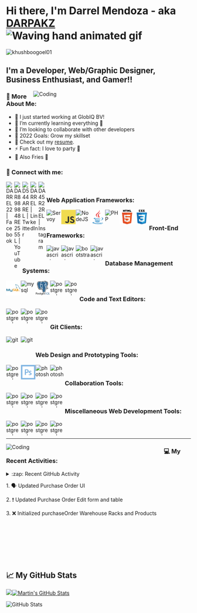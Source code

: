 <h1>Hi there, I'm Darrel Mendoza - aka <a href="https://www.facebook.com/darrel.mendoza.12/">DARPAKZ</a>
         <img src="https://raw.githubusercontent.com/nixin72/nixin72/master/wave.gif" 
         alt="Waving hand animated gif"
         height="45"
         width="45" </>  
         </h1>        
<p align="left"> <img src="https://komarev.com/ghpvc/?username=khushboogoel01&label=Profile%20views&color=129e00&style=plastic" alt="khushboogoel01" /></p>

## I'm a Developer, Web/Graphic Designer, Business Enthusiast, and Gamer!!

<img align="right" alt="Coding" width="430" src="https://cdn.dribbble.com/users/1663650/screenshots/7229818/media/3f830cdb4791bd82ccec36aea3f1666b.gif">

### 🧐 More About Me:

- 🔭 I just started working at GlobIQ BV!
- 🌱 I’m currently learning everything 🤣
- 👯 I’m looking to collaborate with other developers
- 🥅 2022 Goals: Grow my skillset
- 📙 Check out my <a href="https://drive.google.com/file/d/12GsMyQpfPGX31KwRfQY_Fwt7F9vSW3wF/view?usp=sharing">resume</a>.
- ⚡ Fun fact: I love to party 🎉
- 🍟 Also Fries 🤤 

### 🤝 Connect with me:

[<img align="left" alt="DARREL22 | Facebook" width="22px" src="https://cdn2.iconfinder.com/data/icons/social-icons-grey/512/FB-512.png" />][facebook]
[<img align="left" alt="DAR8989848RE2555L | YouTube" width="22px" src="https://cdn2.iconfinder.com/data/icons/social-icons-grey/512/YOUTUBE-512.png" />][youtube]
[<img align="left" alt="D544ARREL | Twitter" width="22px" src="https://cdn2.iconfinder.com/data/icons/social-icons-grey/512/TWITTER-128.png" />][twitter]
[<img align="left" alt="DARREL | LinkedIn" width="22px" src="https://cdn2.iconfinder.com/data/icons/social-icons-grey/512/LINKEDIN-512.png" />][linkedin]
[<img align="left" alt="DA45R22REL | Instagram" width="22px" src="https://cdn2.iconfinder.com/data/icons/social-icons-grey/512/INSTAGRAM-512.png" />][instagram]

<br>

### Web Application Frameworks:

<a href="https://www.servoy.com/" target="_blank"> <img src="https://servoy.com/wp-content/uploads/O_Servoy_Logo_forweb.png" align="left" alt="Servoy" width="40" height="40"/> </a> 
<a href="https://developer.mozilla.org/en-US/docs/Web/JavaScript" target="_blank"> <img src="https://raw.githubusercontent.com/devicons/devicon/master/icons/javascript/javascript-original.svg" align="left" alt="Javascript" width="40" height="40"/></a>
<a href="https://nodejs.org/en/" target="_blank"> <img src="https://thelogofinder.com/wp-content/uploads/edd/2021/10/nodejs-icon-1.svg" align="left" alt="NodeJS" width="40" height="40"/></a>
<a href="https://www.java.com" target="_blank"> <img src="https://raw.githubusercontent.com/devicons/devicon/master/icons/java/java-original.svg" align="left" alt="Java" width="40" height="40"/> </a> 
<a href="https://www.php.net/" target="_blank"> <img src="https://www.vectorlogo.zone/logos/php/php-icon.svg" align="left" alt="PHP" width="40" height="40"/> </a> 
<a href="https://www.w3.org/html/" target="_blank"> <img src="https://raw.githubusercontent.com/devicons/devicon/master/icons/html5/html5-original-wordmark.svg" align="left" alt="HTML5" width="40" height="40"/> </a>
<a href="https://www.w3schools.com/css/" target="_blank"> <img src="https://raw.githubusercontent.com/devicons/devicon/master/icons/css3/css3-original-wordmark.svg" align="left" alt="CSS3" width="40" height="40"/> </a> 


<br>

### Front-End Frameworks:
<a href="https://ionicframework.com/docs/" target="_blank"> <img src="https://cdn4.iconfinder.com/data/icons/logos-3/600/React.js_logo-512.png" align="left" alt="javascript" width="40" height="40"/></a>
<a href="https://angular.io/" target="_blank"> <img src="https://www.vectorlogo.zone/logos/angular/angular-icon.svg" align="left" alt="javascript" width="40" height="40"/></a>
<a href="https://getbootstrap.com" target="_blank"> <img src="https://brandslogos.com/wp-content/uploads/thumbs/bootstrap-logo-vector.svg" align="left" alt="bootstrap" width="40" height="40"/> </a>
<a href="https://ionicframework.com/docs/" target="_blank"> <img src="https://www.vectorlogo.zone/logos/ionicframework/ionicframework-icon.svg" align="left" alt="javascript" width="40" height="40"/></a>

<br>

### Database Management Systems:

<a href="https://www.mysql.com/" target="_blank"> <img src="https://raw.githubusercontent.com/devicons/devicon/master/icons/mysql/mysql-original-wordmark.svg" align="left" alt="mysql" width="40" height="40"/> </a> 
<a href="https://www.mysql.com/" target="_blank"> <img src="https://www.vectorlogo.zone/logos/phpmyadmin/phpmyadmin-icon.svg" align="left" alt="mysql" width="40" height="40"/> </a> 
<a href="https://www.postgresql.org" target="_blank"> <img src="https://raw.githubusercontent.com/devicons/devicon/master/icons/postgresql/postgresql-original-wordmark.svg" align="left" alt="postgresql" width="40" height="40"/> </a>
<a href="https://www.postgresql.org" target="_blank"> <img src="https://upload.wikimedia.org/wikipedia/commons/thumb/9/97/Sqlite-square-icon.svg/2048px-Sqlite-square-icon.svg.png" align="left" alt="postgresql" width="40" height="40"/> </a>
<a href="https://www.postgresql.org" target="_blank"> <img src="https://sqlitebrowser.org/images/sqlitebrowser.svg" align="left" alt="postgresql" width="40" height="40"/> </a>




<br>

### Code and Text Editors:

<a href="https://www.postgresql.org" target="_blank"> <img src="https://cdn.freebiesupply.com/logos/large/2x/visual-studio-code-logo-svg-vector.svg" align="left" alt="postgresql" width="40" height="40"/> </a>
<a href="https://www.postgresql.org" target="_blank"> <img src="https://www.fileshipposoftwares.com/wp-content/uploads/2019/12/w628Yrnl.jpg" align="left" alt="postgresql" width="40" height="40"/> </a>
<a href="https://www.postgresql.org" target="_blank"> <img src="https://upload.wikimedia.org/wikipedia/commons/thumb/6/69/Notepad%2B%2B_Logo.svg/2367px-Notepad%2B%2B_Logo.svg.png" align="left" alt="postgresql" width="40" height="40"/> </a>

<br>

### Git Clients:
<a href="https://git-scm.com/" target="_blank"> <img src="https://cdn.jim-nielsen.com/macos/128/github-desktop-2021-05-20.png" align="left" alt="git" width="40" height="40"/> </a> 
<a href="https://git-scm.com/" target="_blank"> <img src="https://www.vectorlogo.zone/logos/git-scm/git-scm-icon.svg" align="left" alt="git" width="40" height="40"/> </a> 


<br>

### Web Design and Prototyping Tools:
<a href="https://www.postgresql.org" target="_blank"> <img src="https://image.winudf.com/v2/image1/Y29tLmx1Y2lkY2hhcnQuYW5kcm9pZC5jaGFydF9pY29uXzE2MzE3MTc4OThfMDQx/icon.png?w=&fakeurl=1" align="left" alt="postgresql" width="40" height="40"/> </a> 
<a href="https://www.photoshop.com/en" target="_blank"> <img src="https://raw.githubusercontent.com/devicons/devicon/master/icons/photoshop/photoshop-line.svg" align="left" alt="photoshop" width="40" height="40"/> </a> 
<a href="https://www.photoshop.com/en" target="_blank"> <img src="https://www.vectorlogo.zone/logos/adobe_illustrator/adobe_illustrator-icon.svg" align="left" alt="photoshop" width="40" height="40"/> </a> 
<a href="https://www.photoshop.com/en" target="_blank"> <img src="https://cdn.freebiesupply.com/logos/large/2x/adobe-xd-logo-png-transparent.png" align="left" alt="photoshop" width="40" height="40"/> </a> 

<br>

### Collaboration Tools:
<a href="https://www.postgresql.org" target="_blank"> <img src="https://thelogofinder.com/wp-content/uploads/edd/2021/10/asana-logo.svg" align="left" alt="postgresql" width="40" height="40"/> </a> 
<a href="https://www.postgresql.org" target="_blank"> <img src="https://cdn.freebiesupply.com/logos/large/2x/slack-logo-icon.png" align="left" alt="postgresql" width="40" height="40"/> </a> 
<a href="https://www.postgresql.org" target="_blank"> <img src="https://uploads-ssl.webflow.com/5ebd54898c31000820363e17/5f281f3ca33484c228b6480e_jira-logo-C71F8C0324-seeklogo.com.png" align="left" alt="postgresql" width="40" height="40"/> </a>
<a href="https://www.postgresql.org" target="_blank"> <img src="https://cdn-icons-png.flaticon.com/512/25/25231.png" align="left" alt="postgresql" width="40" height="40"/> </a> 

<br>

### Miscellaneous Web Development Tools:
<a href="https://www.postgresql.org" target="_blank"> <img src="https://thelogofinder.com/wp-content/uploads/edd/2021/10/codepen-icon.svg" align="left" alt="postgresql" width="40" height="40"/> </a>
<a href="https://www.postgresql.org" target="_blank"> <img src="https://upload.wikimedia.org/wikipedia/commons/thumb/a/a0/W3Schools_logo.svg/2175px-W3Schools_logo.svg.png" align="left" alt="postgresql" width="40" height="40"/> </a>
<a href="https://www.postgresql.org" target="_blank"> <img src="https://upload.wikimedia.org/wikipedia/commons/thumb/e/ef/Stack_Overflow_icon.svg/768px-Stack_Overflow_icon.svg.png" align="left" alt="postgresql" width="40" height="40"/> </a>
<a href="https://www.postgresql.org" target="_blank"> <img src="https://cdn-icons-png.flaticon.com/512/25/25231.png" align="left" alt="postgresql" width="40" height="40"/> </a>

<br>
<br>


---

<img align="left" alt="Coding" width="430" src="https://cdn.dribbble.com/users/2429167/screenshots/6377539/gif.gif">

              
<p> </p>
<p>
 
       
      
### 💻 My Recent Activities:
         
<details>
 <summary>:zap: Recent GitHub Activity</summary> </details> </p>
<!--START_SECTION:activity-->
<p><p>    </p>1. 🗣 Updated Purchase Order UI </p>
<p><p>    </p>2. ❗️ Updated Purchase Order Edit form and table </p>
<p><p>    </p>3. ❌ Initialized purchaseOrder Warehouse Racks and Products </p>
<!--END_SECTION:activity-->
<br></br>
<br></br>
<br></br>

## 📈 My GitHub Stats
<a href="https://github.com/DarrelMendoza/DarrelMendoza">
  <img align="center" src="https://github-readme-stats.vercel.app/api?username=DarrelMendoza&theme=material-palenight" alt="Martin's GitHub Stats" />
</a>

<a href="https://github.com/DarrelMendoza/DarrelMendoza">
      
</a>
 <img align="left" src="https://github-readme-stats.vercel.app/api/top-langs/?username=DarrelMendoza&theme=material-palenight" />           

<p> </p>

![GitHub Stats](https://github-readme-streak-stats.herokuapp.com/?user=darrelmendoza&theme=material-palenight)





[facebook]: https://www.facebook.com/darrel.mendoza.12/material-palenight
[course]: http://vsCodeHero.com
[twitter]: https://twitter.com/darpaxx?fbclid=IwAR3oOpNqVUi_10w3HBMQVJQ0iYfxeAS5WjpWsx5Vno72W2cFfF88YFWC8AE
[youtube]: https://www.youtube.com/channel/UCXb-h3Z01lzIQxxKI9J9Ixw
[instagram]: https://www.instagram.com/darpaaax/?fbclid=IwAR0dYKFQ7sP7CqMb1X_a5NYkT9f4Z2G5VPuifQaO4XpC78pF6IbU3stGGeo
[linkedin]: https://www.linkedin.com/in/darrel-mendoza-655672211/
[webdevplaylist]: https://github.com/DarrelMendoza
[jsplaylist]: https://www.youtube.com/playlist?list=PLkwxH9e_vrALRJKu7wfXby3MKeflhTu6B
[cssplaylist]: https://www.youtube.com/playlist?list=PLkwxH9e_vrALSdvZuEh6gqQdmDoDIoqz4
[reactplaylist]: https://www.youtube.com/playlist?list=PLkwxH9e_vrAK4TdffpxKY3QGyHCpxFcQ0

